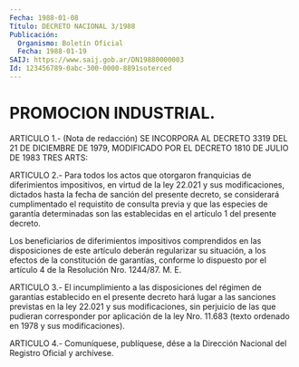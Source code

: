 ```yaml
---
Fecha: 1988-01-08
Título: DECRETO NACIONAL 3/1988
Publicación:
  Organismo: Boletín Oficial
  Fecha: 1988-01-19
SAIJ: https://www.saij.gob.ar/DN19880000003
Id: 123456789-0abc-300-0000-8891soterced
---
```

# PROMOCION INDUSTRIAL.

<a id="1"></a>
ARTICULO  1.-  (Nota de redacción) SE INCORPORA AL DECRETO 3319 DEL 21 DE DICIEMBRE  DE  1979,  MODIFICADO POR EL DECRETO 1810 DE JULIO DE 1983 TRES ARTS:

<a id="2"></a>
ARTICULO  2.-  Para  todos  los  actos que otorgaron franquicias de diferimientos  impositivos,  en virtud  de  la  ley  22.021  y  sus modificaciones, dictados hasta  la  fecha  de  sanción del presente decreto,  se  considerará cumplimentado el requistito  de  consulta previa  y  que  las  especies  de  garantía  determinadas  son  las establecidas  en  el    artículo   1  del  presente  decreto.

Los beneficiarios de diferimientos  impositivos comprendidos en las disposiciones de este artículo deberán  regularizar su situación, a los efectos de la constitución de garantías,  conforme lo dispuesto por el artículo 4 de la Resolución Nro. 1244/87. M. E.

<a id="3"></a>
ARTICULO  3.-  El incumplimiento a las disposiciones del régimen de garantías establecido  en  el  presente  decreto  hará  lugar a las sanciones  previstas  en  la  ley 22.021 y sus modificaciones,  sin perjuicio de las que pudieran corresponder  por  aplicación  de  la ley  Nro.  11.683  (texto  ordenado  en 1978 y sus modificaciones).

<a id="4"></a>
ARTICULO  4.- Comuníquese, publíquese, dése a la Dirección Nacional del Registro Oficial y archívese.